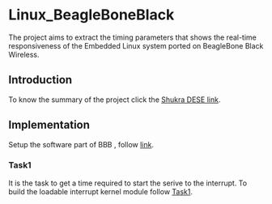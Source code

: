 # Linux_BeagleBoneBlack
The project aims to extract the timing parameters that shows the real-time responsiveness of the Embedded Linux system ported on BeagleBone Black Wireless.
## Introduction
To know the summary of the project click the [Shukra DESE link](http://shukra.cedt.iisc.ernet.in/edwiki/Real-time_response_of_the_Embedded_Linux_system_on_BeagleBone_Black_Wireless).
## Implementation
Setup the software part of BBB , follow [link](http://shukra.dese.iisc.ac.in/edwiki/EmSys:Embedded_Systems_Design_II_Embedded_Linux).
### Task1
It is the task to get a time required to start the serive to the interrupt. To build the loadable interrupt kernel module follow [Task1](Task1). 
